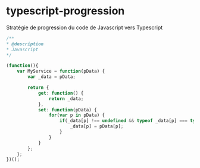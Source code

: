 # typescript-progression
Stratégie de progression du code de Javascript vers Typescript

```typescript
/**
* @description
* Javascript
*/

(function(){
	var MyService = function(pData) {
		var _data = pData;

		return {
			get: function() {
				return _data;
			},
			set: function(pData) {
				for(var p in pData) {
					if(_data[p] !== undefined && typeof _data[p] === typeof pData[p]) {
						_data[p] = pData[p];
					}
				}
			}
		};
	};
})();
```
